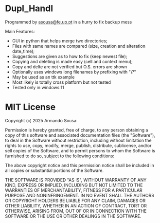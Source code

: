 # Dupl_Handl
Programmed by asousa@fe.up.pt in a hurry to fix backup mess

Main Features:
 - GUI in python that helps merge two directories; 
 - Files with same names are compared (size, creation and alteration date_time); 
 - Suggestions are given as to how to fix (keep newest file); 
 - Copying and deleting is made easy (cell and context menu); 
 - Copy and delte are not verified but O.S. errors are shown
 - Optionally uses windows long filenames by prefixing with "\\?\"
 - May be used as an ttk example
 - Most likely is totally cross platform but not tested
 - Tested only in windows 11



# MIT License

Copyright (c) 2025 Armando Sousa

Permission is hereby granted, free of charge, to any person obtaining a copy
of this software and associated documentation files (the "Software"), to deal
in the Software without restriction, including without limitation the rights
to use, copy, modify, merge, publish, distribute, sublicense, and/or sell
copies of the Software, and to permit persons to whom the Software is
furnished to do so, subject to the following conditions:

The above copyright notice and this permission notice shall be included in all
copies or substantial portions of the Software.

THE SOFTWARE IS PROVIDED "AS IS", WITHOUT WARRANTY OF ANY KIND, EXPRESS OR
IMPLIED, INCLUDING BUT NOT LIMITED TO THE WARRANTIES OF MERCHANTABILITY,
FITNESS FOR A PARTICULAR PURPOSE AND NONINFRINGEMENT. IN NO EVENT SHALL THE
AUTHORS OR COPYRIGHT HOLDERS BE LIABLE FOR ANY CLAIM, DAMAGES OR OTHER
LIABILITY, WHETHER IN AN ACTION OF CONTRACT, TORT OR OTHERWISE, ARISING FROM,
OUT OF OR IN CONNECTION WITH THE SOFTWARE OR THE USE OR OTHER DEALINGS IN THE
SOFTWARE.

